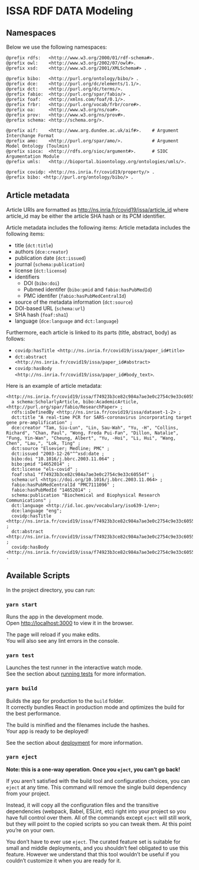 # ISSA RDF DATA Modeling

## Namespaces
Below we use the following namespaces:
```turtle
@prefix rdfs:   <http://www.w3.org/2000/01/rdf-schema#>.
@prefix owl:    <http://www.w3.org/2002/07/owl#>.
@prefix xsd:    <http://www.w3.org/2001/XMLSchema#> .

@prefix bibo:   <http://purl.org/ontology/bibo/> .
@prefix dce:    <http://purl.org/dc/elements/1.1/>.
@prefix dct:    <http://purl.org/dc/terms/>.
@prefix fabio:  <http://purl.org/spar/fabio/> .
@prefix foaf:   <http://xmlns.com/foaf/0.1/>.
@prefix frbr:   <http://purl.org/vocab/frbr/core#>.
@prefix oa:     <http://www.w3.org/ns/oa#>.
@prefix prov:   <http://www.w3.org/ns/prov#>.
@prefix schema: <http://schema.org/>.

@prefix aif:    <http://www.arg.dundee.ac.uk/aif#>.    # Argument Interchange Format
@prefix amo:    <http://purl.org/spar/amo/>.           # Argument Model Ontology (Toulmin)
@prefix sioca:  <http://rdfs.org/sioc/argument#>.      # SIOC Argumentation Module
@prefix umls:   <http://bioportal.bioontology.org/ontologies/umls/>.

@prefix covidp: <http://ns.inria.fr/covid19/property/> .
@prefix bibo: <http://purl.org/ontology/bibo/> .
```

## Article metadata
Article URIs are formatted as http://ns.inria.fr/covid19/issa/article_id where article_id may be either the article SHA hash or its PCM identifier.

Article metadata includes the following items:
Article metadata includes the following items:
- title (`dct:title`)
- authors (`dce:creator`)
- publication date (`dct:issued`)
- journal (`schema:publication`)
- license (`dct:license`)
- identifiers
    - DOI (`bibo:doi`)
    - Pubmed identifer (`bibo:pmid` and `fabio:hasPubMedId`)
    - PMC identifer (`fabio:hasPubMedCentralId`)
- source of the metadata information (`dct:source`)
- DOI-based URL (`schema:url`)
- SHA hash (`foaf:sha1`)
- language (` dce:language ` and `dct:language`)

Furthermore, each article is linked to its parts (title, abstract, body) as follows:
- `covidp:hasTitle <http://ns.inria.fr/covid19/issa/paper_id#title>`
- `dct:abstract     <http://ns.inria.fr/covid19/issa/paper_id#abstract>`
- `covidp:hasBody  <http://ns.inria.fr/covid19/issa/paper_id#body_text>`.

Here is an example of article metadata:
```
<http://ns.inria.fr/covid19/issa/f74923b3ce82c984a7ae3e0c2754c9e33c60554f>
  a schema:ScholarlyArticle, bibo:AcademicArticle, <http://purl.org/spar/fabio/ResearchPaper> ;
  rdfs:isDefinedBy <http://ns.inria.fr/covid19/issa/dataset-1-2> ;
  dct:title "A real-time PCR for SARS-coronavirus incorporating target gene pre-amplification" ;
  dce:creator "Tam, Siu-Lun", "Lin, Sau-Wah", "Yu, -H", "Collins, Richard", "Chan, Paul", "Wong, Freda Pui-Fan", "Dillon, Natalie", "Fung, Yin-Wan", "Cheung, Albert", "Yu, -Hoi", "Li, Hui", "Wang, Chen", "Lau,", "Lok, Ting" ;
  dct:source "Elsevier; Medline; PMC" ;
  dct:issued "2003-12-26"^^xsd:date ;
  bibo:doi "10.1016/j.bbrc.2003.11.064" ;
  bibo:pmid "14652014" ;
  dct:license "els-covid" ;
  foaf:sha1 "f74923b3ce82c984a7ae3e0c2754c9e33c60554f" ;
  schema:url <https://doi.org/10.1016/j.bbrc.2003.11.064> ;
  fabio:hasPubMedCentralId "PMC7111096" ;
  fabio:hasPubMedId "14652014" ;
  schema:publication "Biochemical and Biophysical Research Communications" ;
  dct:language <http://id.loc.gov/vocabulary/iso639-1/en>;
  dce:language "eng";
  covidp:hasTitle <http://ns.inria.fr/covid19/issa/f74923b3ce82c984a7ae3e0c2754c9e33c60554f#title> ;
  dct:abstract <http://ns.inria.fr/covid19/issa/f74923b3ce82c984a7ae3e0c2754c9e33c60554f#abstract> ;
  covidp:hasBody <http://ns.inria.fr/covid19/issa/f74923b3ce82c984a7ae3e0c2754c9e33c60554f#body_text> .

```



## Available Scripts

In the project directory, you can run:

### `yarn start`

Runs the app in the development mode.\
Open [http://localhost:3000](http://localhost:3000) to view it in the browser.

The page will reload if you make edits.\
You will also see any lint errors in the console.

### `yarn test`

Launches the test runner in the interactive watch mode.\
See the section about [running tests](https://facebook.github.io/create-react-app/docs/running-tests) for more information.

### `yarn build`

Builds the app for production to the `build` folder.\
It correctly bundles React in production mode and optimizes the build for the best performance.

The build is minified and the filenames include the hashes.\
Your app is ready to be deployed!

See the section about [deployment](https://facebook.github.io/create-react-app/docs/deployment) for more information.

### `yarn eject`

**Note: this is a one-way operation. Once you `eject`, you can’t go back!**

If you aren’t satisfied with the build tool and configuration choices, you can `eject` at any time. This command will remove the single build dependency from your project.

Instead, it will copy all the configuration files and the transitive dependencies (webpack, Babel, ESLint, etc) right into your project so you have full control over them. All of the commands except `eject` will still work, but they will point to the copied scripts so you can tweak them. At this point you’re on your own.

You don’t have to ever use `eject`. The curated feature set is suitable for small and middle deployments, and you shouldn’t feel obligated to use this feature. However we understand that this tool wouldn’t be useful if you couldn’t customize it when you are ready for it.

